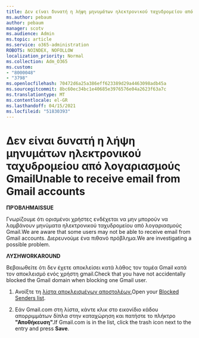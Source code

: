 ```yaml
---
title: Δεν είναι δυνατή η λήψη μηνυμάτων ηλεκτρονικού ταχυδρομείου από λογαριασμούς Gmail
ms.author: pebaum
author: pebaum
manager: scotv
ms.audience: Admin
ms.topic: article
ms.service: o365-administration
ROBOTS: NOINDEX, NOFOLLOW
localization_priority: Normal
ms.collection: Adm_O365
ms.custom:
- "8000048"
- "3798"
ms.openlocfilehash: 70472d6a25a386eff623389d29a4463098adb45a
ms.sourcegitcommit: 8bc60ec34bc1e40685e3976576e04a2623f63a7c
ms.translationtype: MT
ms.contentlocale: el-GR
ms.lasthandoff: 04/15/2021
ms.locfileid: "51830393"
---
```

# <a name="unable-to-receive-email-from-gmail-accounts"></a><span data-ttu-id="ef7b6-102">Δεν είναι δυνατή η λήψη μηνυμάτων ηλεκτρονικού ταχυδρομείου από λογαριασμούς Gmail</span><span class="sxs-lookup"><span data-stu-id="ef7b6-102">Unable to receive email from Gmail accounts</span></span>

<span data-ttu-id="ef7b6-103">**ΠΡΌΒΛΗΜΑ**</span><span class="sxs-lookup"><span data-stu-id="ef7b6-103">**ISSUE**</span></span>

<span data-ttu-id="ef7b6-104">Γνωρίζουμε ότι ορισμένοι χρήστες ενδέχεται να μην μπορούν να λαμβάνουν μηνύματα ηλεκτρονικού ταχυδρομείου από λογαριασμούς Gmail.</span><span class="sxs-lookup"><span data-stu-id="ef7b6-104">We are aware that some users may not be able to receive email from Gmail accounts.</span></span> <span data-ttu-id="ef7b6-105">Διερευνούμε ένα πιθανό πρόβλημα.</span><span class="sxs-lookup"><span data-stu-id="ef7b6-105">We are investigating a possible problem.</span></span>

<span data-ttu-id="ef7b6-106">**ΛΥΣΗ**</span><span class="sxs-lookup"><span data-stu-id="ef7b6-106">**WORKAROUND**</span></span>

<span data-ttu-id="ef7b6-107">Βεβαιωθείτε ότι δεν έχετε αποκλείσει κατά λάθος τον τομέα Gmail κατά τον αποκλεισμό ενός χρήστη gmail.</span><span class="sxs-lookup"><span data-stu-id="ef7b6-107">Check that you have not accidentally blocked the Gmail domain when blocking one Gmail user.</span></span>

1. <span data-ttu-id="ef7b6-108">Ανοίξτε τη [λίστα αποκλεισμένων αποστολέων.](https://go.microsoft.com/fwlink/?linkid=2121010)</span><span class="sxs-lookup"><span data-stu-id="ef7b6-108">Open your [Blocked Senders list](https://go.microsoft.com/fwlink/?linkid=2121010).</span></span>

2. <span data-ttu-id="ef7b6-109">Εάν Gmail.com στη λίστα, κάντε κλικ στο εικονίδιο κάδου απορριμμάτων δίπλα στην καταχώρηση και πατήστε το πλήκτρο **"Αποθήκευση".**</span><span class="sxs-lookup"><span data-stu-id="ef7b6-109">If Gmail.com is in the list, click the trash icon next to the entry and press **Save**.</span></span>
